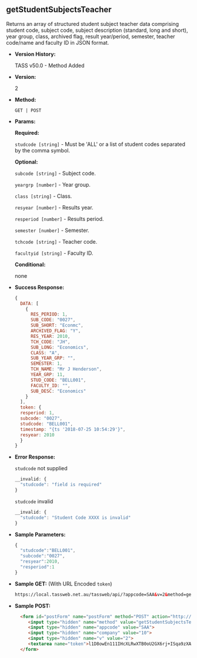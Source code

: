 

**getStudentSubjectsTeacher**
----
  Returns an array of structured student subject teacher data comprising student code, subject code, subject description (standard, long and short), year group, class, archived flag, result year/period, semester, teacher code/name and faculty ID in JSON format.

* **Version History:**

  TASS v50.0 - Method Added

* **Version:**

  2

* **Method:**

  `GET | POST`
  
*  **Params:**

   **Required:**

   `studcode [string]` -  Must be 'ALL' or a list of student codes separated by the comma symbol.
   
   **Optional:**

   `subcode [string]` - Subject code.

   `yeargrp [number]` - Year group.

   `class [string]` - Class.
   
   `resyear [number]` - Results year.

   `resperiod [number]` - Results period.

   `semester [number]` - Semester.

   `tchcode [string]` - Teacher code.

   `facultyid [string]` - Faculty ID.

   **Conditional:**
 
   none
   
* **Success Response:**

    ```javascript
    {
      DATA: [
        {
          RES_PERIOD: 1,
          SUB_CODE: "0027",
          SUB_SHORT: "Econmc",
          ARCHIVED_FLAG: "Y",
          RES_YEAR: 2010,
          TCH_CODE: "JH",
          SUB_LONG: "Economics",
          CLASS: "A",
          SUB_YEAR_GRP: "",
          SEMESTER: 1,
          TCH_NAME: "Mr J Henderson",
          YEAR_GRP: 11,
          STUD_CODE: "BELL001",
          FACULTY_ID: "",
          SUB_DESC: "Economics"
        }
      ],
      token: {
      resperiod: 1,
      subcode: "0027",
      studcode: "BELL001",
      timestamp: "{ts '2018-07-25 10:54:29'}",
      resyear: 2010
      }
    }
    ```
 
* **Error Response:**

    `studcode` not supplied
    ```javascript
    __invalid: {
      "studcode": "field is required"
    }
    ```

    `studcode` invalid
    ```javascript
    __invalid: {
      "studcode": "Student Code XXXX is invalid"
    }
    ```
    
* **Sample Parameters:**

  ```javascript
  {
    "studcode":"BELL001",
    "subcode":"0027",
    "resyear":2010,
    "resperiod":1
  }
  ```

* **Sample GET:** (With URL Encoded `token`)

  ```HTML
  https://local.tassweb.net.au/tassweb/api/?appcode=SAA&v=2&method=getStudentSubjectsTeacher&token=oNpiH9LDQx7oOOD1NEl0pXmplw3%2BWPQQKwsk%2F5xRfuBaA1xDEwDLKo0HMCmqyp%2FrGMe2URwCwDPGr6c11IY%2BFSRsaeF0ZQlcKn3ppjIS1FY%3D&company=10
  ```
  
* **Sample POST:**

  ```HTML
    <form id="postForm" name="postForm" method="POST" action="http://api.tasscloud.com.au/tassweb/api/">
       <input type="hidden" name="method" value="getStudentSubjectsTeacher">
       <input type="hidden" name="appcode" value="SAA">
       <input type="hidden" name="company" value="10">
       <input type="hidden" name="v" value="2">
       <textarea name="token">l1D8owEn111IHcXLRwXTB0oU2GX6rj+ISqa9zXA8We1Gqx9/zb+cbVFartivsDN/xGgAIIjtABAYfzYPqTCpLf3gb0nW3h/TrPFLMhAdNcVvHD0Gz4FkRj5jRAD1aAGQ</textarea>
    </form>
  ```
